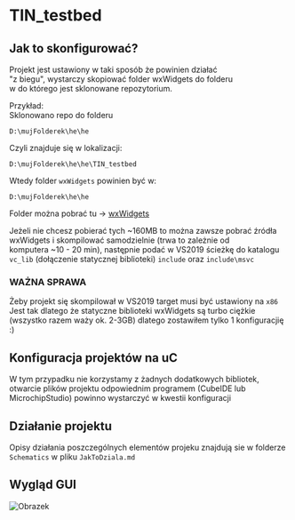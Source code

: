 # TIN_testbed

## Jak to skonfigurować?

Projekt jest ustawiony w taki sposób że powinien działać    \
"z biegu", wystarczy skopiować folder wxWidgets do folderu  \
w do którego jest sklonowane repozytorium.

Przykład: \
Sklonowano repo do folderu

```batch
D:\mujFolderek\he\he
```

Czyli znajduje się w lokalizacji:

```batch
D:\mujFolderek\he\he\TIN_testbed
```

Wtedy folder ```wxWidgets``` powinien być w:

```batch
D:\mujFolderek\he\he
```

Folder można pobrać tu -> [wxWidgets](https://drive.google.com/file/d/19QC6fGoTbvylOnT7RSkwvBJ8GiaywVZF/view?usp=sharing)

Jeżeli nie chcesz pobierać tych ~160MB to można zawsze pobrać źródła \
wxWidgets i skompilować samodzielnie (trwa to zależnie od \
komputera ~10 - 20 min), następnie podać w VS2019 ścieżkę do katalogu  ```vc_lib``` (dołączenie statycznej biblioteki)
```include``` oraz ```include\msvc```

### WAŻNA SPRAWA

Żeby projekt się skompilował w VS2019 target musi być ustawiony na ```x86```
Jest tak dlatego że statyczne biblioteki wxWidgets są turbo ciężkie (wszystko razem waży ok. 2-3GB) dlatego
zostawiłem tylko 1 konfiguracjię :)

## Konfiguracja projektów na uC

W tym przypadku nie korzystamy z żadnych dodatkowych bibliotek, otwarcie plików projektu odpowiednim programem
(CubeIDE lub MicrochipStudio) powinno wystarczyć w kwestii konfiguracji

## Działanie projektu

Opisy działania poszczególnych elementów projeku znajdują sie w folderze `Schematics` w pliku `JakToDziala.md`

## Wygląd GUI

![Obrazek](https://github.com/Commentsareuseless/TIN_testbed/blob/main/Schematics/GUI.PNG)
